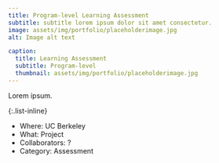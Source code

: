 ```yaml
---
title: Program-level Learning Assessment
subtitle: subtitle lorem ipsum dolor sit amet consectetur.
image: assets/img/portfolio/placeholderimage.jpg
alt: Image alt text

caption:
  title: Learning Assessment
  subtitle: Program-level
  thumbnail: assets/img/portfolio/placeholderimage.jpg
---
```

Lorem ipsum.

{:.list-inline}
- Where: UC Berkeley
- What: Project
- Collaborators: ?
- Category: Assessment

